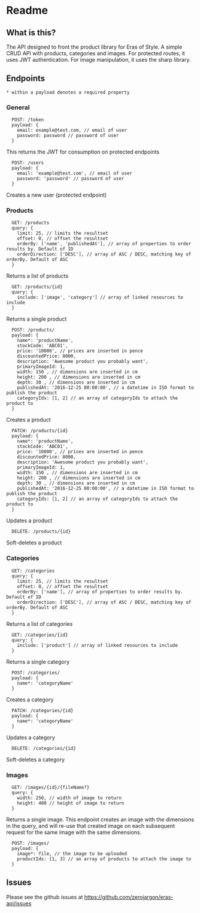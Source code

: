 # Readme

## What is this?
The API designed to front the product library for Eras of Style. A simple CRUD API with products, categories and images.
For protected routes, it uses JWT authentication.
For image manipulation, it uses the sharp library.

## Endpoints
`* within a payload denotes a required property`
### General
```
  POST: /token
  payload: {
    email: example@test.com, // email of user
    password: password // password of user
  }
```
This returns the JWT for consumption on protected endpoints

```
  POST: /users
  payload: {
    email: 'example@test.com', // email of user
    password: 'password' // password of user
  }
```
Creates a new user (protected endpoint)

### Products
```
  GET: /products
  query: {
    limit: 25, // limits the resultset
    offset: 0, // offset the resultset
    orderBy: ['name', 'publishedAt'], // array of properties to order results by. Default of ID
    orderDirection: ['DESC'], // array of ASC / DESC, matching key of orderBy. Default of ASC
  }
```
Returns a list of products

```
  GET: /products/{id}
  query: {
    include: ['image', 'category'] // array of linked resources to include
  }
```
Returns a single product

```
  POST: /products/
  payload: {
    name*: 'productName',
    stockCode: 'ABC01',
    price: '10000', // prices are inserted in pence
    discountedPrice: 8000,
    description: 'Awesome product you probably want',
    primaryImageId: 1,
    width: 150 , // dimensions are inserted in cm
    height: 200 , // dimensions are inserted in cm
    depth: 30 , // dimensions are inserted in cm
    publishedAt: '2016-12-25 00:00:00', // a datetime in ISO format to publish the product
    categoryIds: [1, 2] // an array of categoryIds to attach the product to
  }
```
Creates a product

```
  PATCH: /products/{id}
  payload: {
    name*: 'productName',
    stockCode: 'ABC01',
    price: '10000', // prices are inserted in pence
    discountedPrice: 8000,
    description: 'Awesome product you probably want',
    primaryImageId: 1,
    width: 150 , // dimensions are inserted in cm
    height: 200 , // dimensions are inserted in cm
    depth: 30 , // dimensions are inserted in cm
    publishedAt: '2016-12-25 00:00:00', // a datetime in ISO format to publish the product
    categoryIds: [1, 2] // an array of categoryIds to attach the product to
  }
```
Updates a product

```
  DELETE: /products/{id}
```
Soft-deletes a product

### Categories
```
  GET: /categories
  query: {
    limit: 25, // limits the resultset
    offset: 0, // offset the resultset
    orderBy: ['name'], // array of properties to order results by. Default of ID
    orderDirection: ['DESC'], // array of ASC / DESC, matching key of orderBy. Default of ASC
  }
```
Returns a list of categories

```
  GET: /categories/{id}
  query: {
    include: ['product'] // array of linked resources to include
  }
```
Returns a single category

```
  POST: /categories/
  payload: {
    name*: 'categoryName'
  }
```
Creates a category

```
  PATCH: /categories/{id}
  payload: {
    name*: 'categoryName'
  }
```
Updates a category

```
  DELETE: /categories/{id}
```
Soft-deletes a category

### Images

```
  GET: /images/{id}/{fileName?}
  query: {
    width: 250, // width of image to return
    height: 400 // height of image to return
  }
```
Returns a single image. This endpoint creates an image with the dimensions in the query, and will re-use that created image on each subsequent request for the same image with the same dimensions.

```
  POST: /images/
  payload: {
    image*: file, // the image to be uploaded
    productIds: [1, 3] // an array of products to attach the image to
  }
```

## Issues

Please see the github issues at https://github.com/zerojargon/eras-api/issues
